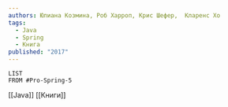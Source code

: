 ```yaml
---
authors: Юлиана Козмина, Роб Харроп, Крис Шефер,  Кларенс Хо
tags:
  - Java
  - Spring
  - Книга
published: "2017"
---
```

```dataview
LIST
FROM #Pro-Spring-5 
```
[[Java]] [[Книги]]

